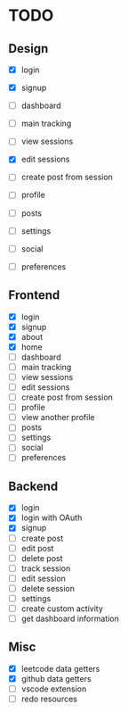 # TODO

## Design
- [x] login
- [x] signup
- [ ] dashboard
- [ ] main tracking
- [ ] view sessions
- [x] edit sessions
- [ ] create post from session
- [ ] profile
- [ ] posts
- [ ] settings
- [ ] social
- [ ] preferences


## Frontend
- [x] login
- [x] signup
- [x] about
- [x] home
- [ ] dashboard
- [ ] main tracking
- [ ] view sessions
- [ ] edit sessions
- [ ] create post from session
- [ ] profile
- [ ] view another profile
- [ ] posts
- [ ] settings
- [ ] social
- [ ] preferences

## Backend
- [x] login
- [x] login with OAuth
- [x] signup
- [ ] create post
- [ ] edit post
- [ ] delete post
- [ ] track session
- [ ] edit session
- [ ] delete session
- [ ] settings
- [ ] create custom activity
- [ ] get dashboard information

## Misc
- [x] leetcode data getters
- [x] github data getters
- [ ] vscode extension
- [ ] redo resources